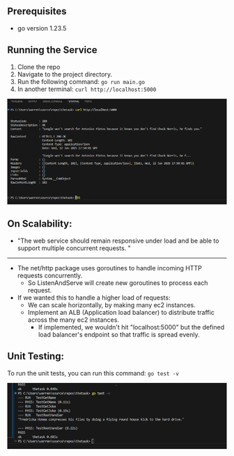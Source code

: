 ## Prerequisites
- go version 1.23.5

## Running the Service
1. Clone the repo
2. Navigate to the project directory.
3. Run the following command: `go run main.go`
4. In another terminal: `curl http://localhost:5000`

![alt text](image-1.png)

## On Scalability:
- "The web service should remain responsive under load and be able to support multiple concurrent requests. "
----
- The net/http package uses goroutines to handle incoming HTTP requests concurrently.
  - So ListenAndServe will create new goroutines to process each request.
- If we wanted this to handle a higher load of requests:
  - We can scale horizontally, by making many ec2 instances.
  - Implement an ALB (Application load balancer) to distribute traffic across the many ec2 instances.
    - If implemented, we wouldn't hit "localhost:5000" but the defined load balancer's endpoint so that traffic is spread evenly.

## Unit Testing:
To run the unit tests, you can run this command:
`go test -v`

![alt text](image.png)